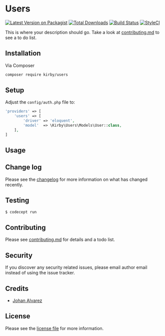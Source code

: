 # Users

[![Latest Version on Packagist][ico-version]][link-packagist]
[![Total Downloads][ico-downloads]][link-downloads]
[![Build Status][ico-travis]][link-travis]
[![StyleCI][ico-styleci]][link-styleci]

This is where your description should go. Take a look at [contributing.md](contributing.md) to see a to do list.

## Installation

Via Composer

``` bash
composer require kirby/users
```

## Setup

Adjust the `config/auth.php` file to:

```php
'providers' => [
    'users' => [
        'driver' => 'eloquent',
        'model'  => \Kirby\Users\Models\User::class,
    ],
]
```

## Usage

## Change log

Please see the [changelog](changelog.md) for more information on what has changed recently.

## Testing

``` bash
$ codecept run
```

## Contributing

Please see [contributing.md](contributing.md) for details and a todo list.

## Security

If you discover any security related issues, please email author email instead of using the issue tracker.

## Credits

- [Johan Alvarez](https://github.com/llstarscreamll)


## License

Please see the [license file](license.md) for more information.

[ico-version]: https://img.shields.io/packagist/v/llstarscreamll/laravel-users.svg?style=flat-square
[ico-downloads]: https://img.shields.io/packagist/dt/llstarscreamll/laravel-users.svg?style=flat-square
[ico-travis]: https://img.shields.io/travis/llstarscreamll/laravel-users/master.svg?style=flat-square
[ico-styleci]: https://styleci.io/repos/12345678/shield

[link-packagist]: https://packagist.org/packages/llstarscreamll/laravel-users
[link-downloads]: https://packagist.org/packages/llstarscreamll/laravel-users
[link-travis]: https://travis-ci.org/llstarscreamll/laravel-users
[link-styleci]: https://styleci.io/repos/12345678
[https://github.com/llstarscreamll]: https://github.com/llstarscreamll
[link-contributors]: ../../contributors]